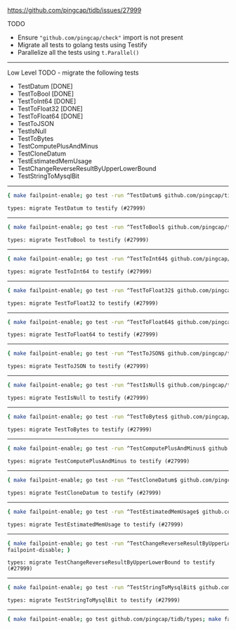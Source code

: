 https://github.com/pingcap/tidb/issues/27999

TODO
- Ensure `"github.com/pingcap/check"` import is not present
- Migrate all tests to golang tests using Testify
- Parallelize all the tests using `t.Parallel()`

---

Low Level TODO - migrate the following tests
- TestDatum [DONE]
- TestToBool [DONE]
- TestToInt64 [DONE]
- TestToFloat32 [DONE]
- TestToFloat64 [DONE]
- TestToJSON
- TestIsNull
- TestToBytes
- TestComputePlusAndMinus
- TestCloneDatum
- TestEstimatedMemUsage
- TestChangeReverseResultByUpperLowerBound
- TestStringToMysqlBit

---

```bash
{ make failpoint-enable; go test -run ^TestDatum$ github.com/pingcap/tidb/types; make failpoint-disable; }
```

`types: migrate TestDatum to testify (#27999)`

----

```bash
{ make failpoint-enable; go test -run ^TestToBool$ github.com/pingcap/tidb/types; make failpoint-disable; }
```

`types: migrate TestToBool to testify (#27999)`

----

```bash
{ make failpoint-enable; go test -run ^TestToInt64$ github.com/pingcap/tidb/types; make failpoint-disable; }
```

`types: migrate TestToInt64 to testify (#27999)`

----

```bash
{ make failpoint-enable; go test -run ^TestToFloat32$ github.com/pingcap/tidb/types; make failpoint-disable; }
```

`types: migrate TestToFloat32 to testify (#27999)`

----

```bash
{ make failpoint-enable; go test -run ^TestToFloat64$ github.com/pingcap/tidb/types; make failpoint-disable; }
```

`types: migrate TestToFloat64 to testify (#27999)`

----

```bash
{ make failpoint-enable; go test -run ^TestToJSON$ github.com/pingcap/tidb/types; make failpoint-disable; }
```

`types: migrate TestToJSON to testify (#27999)`

----

```bash
{ make failpoint-enable; go test -run ^TestIsNull$ github.com/pingcap/tidb/types; make failpoint-disable; }
```

`types: migrate TestIsNull to testify (#27999)`

----

```bash
{ make failpoint-enable; go test -run ^TestToBytes$ github.com/pingcap/tidb/types; make failpoint-disable; }
```

`types: migrate TestToBytes to testify (#27999)`

----

```bash
{ make failpoint-enable; go test -run ^TestComputePlusAndMinus$ github.com/pingcap/tidb/types; make failpoint-disable; }
```

`types: migrate TestComputePlusAndMinus to testify (#27999)`

----

```bash
{ make failpoint-enable; go test -run ^TestCloneDatum$ github.com/pingcap/tidb/types; make failpoint-disable; }
```

`types: migrate TestCloneDatum to testify (#27999)`

----

```bash
{ make failpoint-enable; go test -run ^TestEstimatedMemUsage$ github.com/pingcap/tidb/types; make failpoint-disable; }
```

`types: migrate TestEstimatedMemUsage to testify (#27999)`

----

```bash
{ make failpoint-enable; go test -run ^TestChangeReverseResultByUpperLowerBound$ github.com/pingcap/tidb/types; make 
failpoint-disable; }
```

`types: migrate TestChangeReverseResultByUpperLowerBound to testify (#27999)`

----

```bash
{ make failpoint-enable; go test -run ^TestStringToMysqlBit$ github.com/pingcap/tidb/types; make failpoint-disable; }
```

`types: migrate TestStringToMysqlBit to testify (#27999)`

---

```bash
{ make failpoint-enable; go test github.com/pingcap/tidb/types; make failpoint-disable; }
```
